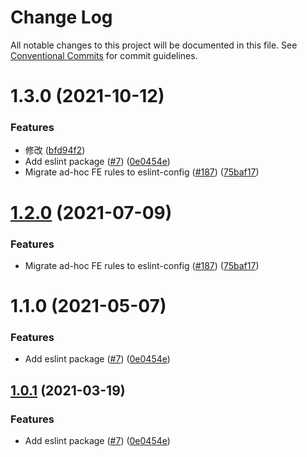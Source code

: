 # Change Log

All notable changes to this project will be documented in this file.
See [Conventional Commits](https://conventionalcommits.org) for commit guidelines.

# 1.3.0 (2021-10-12)


### Features

* 修改 ([bfd94f2](https://github.com/pancakeswap/pancake-toolkit/tree/master/packages/eslint-config-pancake/commit/bfd94f24b2f2e20d9b76d0a6d2012a2bfa89324e))
* Add eslint package ([#7](https://github.com/pancakeswap/pancake-toolkit/tree/master/packages/eslint-config-pancake/issues/7)) ([0e0454e](https://github.com/pancakeswap/pancake-toolkit/tree/master/packages/eslint-config-pancake/commit/0e0454eb9a63e976934956dc5c66fbef2ce2017a))
* Migrate ad-hoc FE rules to eslint-config ([#187](https://github.com/pancakeswap/pancake-toolkit/tree/master/packages/eslint-config-pancake/issues/187)) ([75baf17](https://github.com/pancakeswap/pancake-toolkit/tree/master/packages/eslint-config-pancake/commit/75baf175c8316fdfc549bc99e2bc38d65b18c5b6))





# [1.2.0](https://github.com/pancakeswap/pancake-toolkit/tree/master/packages/eslint-config-pancake/compare/@pancakeswap/eslint-config-pancake@1.1.0...@pancakeswap/eslint-config-pancake@1.2.0) (2021-07-09)


### Features

* Migrate ad-hoc FE rules to eslint-config ([#187](https://github.com/pancakeswap/pancake-toolkit/tree/master/packages/eslint-config-pancake/issues/187)) ([75baf17](https://github.com/pancakeswap/pancake-toolkit/tree/master/packages/eslint-config-pancake/commit/75baf175c8316fdfc549bc99e2bc38d65b18c5b6))





# 1.1.0 (2021-05-07)


### Features

* Add eslint package ([#7](https://github.com/pancakeswap/pancake-toolkit/tree/master/packages/eslint-config-pancake/issues/7)) ([0e0454e](https://github.com/pancakeswap/pancake-toolkit/tree/master/packages/eslint-config-pancake/commit/0e0454eb9a63e976934956dc5c66fbef2ce2017a))





## [1.0.1](https://github.com/pancakeswap/pancake-toolkit/tree/master/packages/eslint-config-pancake/compare/@pancakeswap-libs/eslint-config-pancake@1.0.1...@pancakeswap-libs/eslint-config-pancake@1.0.1) (2021-03-19)


### Features

* Add eslint package ([#7](https://github.com/pancakeswap/pancake-toolkit/tree/master/packages/eslint-config-pancake/issues/7)) ([0e0454e](https://github.com/pancakeswap/pancake-toolkit/tree/master/packages/eslint-config-pancake/commit/0e0454eb9a63e976934956dc5c66fbef2ce2017a))
